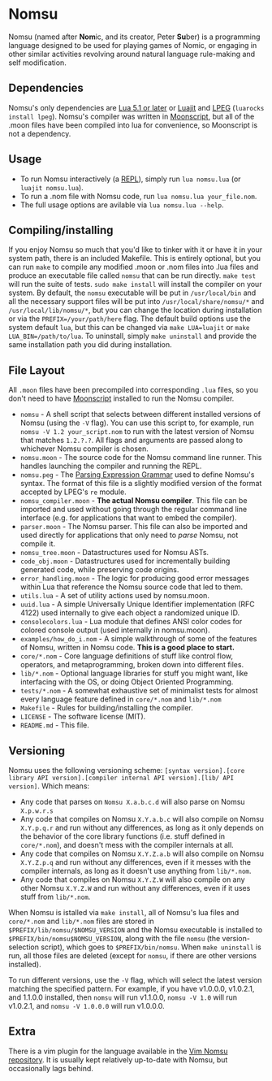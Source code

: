 # Nomsu

Nomsu (named after **Nom**ic, and its creator, Peter **Su**ber) is a programming language
designed to be used for playing games of Nomic, or engaging in other similar activities
revolving around natural language rule-making and self modification.

## Dependencies

Nomsu's only dependencies are [Lua 5.1 or later](https://www.lua.org/) or [Luajit](http://luajit.org/) and [LPEG](http://www.inf.puc-rio.br/~roberto/lpeg/) (`luarocks install lpeg`). Nomsu's compiler was written in [Moonscript](http://moonscript.org/), but all of the .moon files have been compiled into lua for convenience, so Moonscript is not a dependency.

## Usage

* To run Nomsu interactively (a [REPL](https://en.wikipedia.org/wiki/Read-eval-print_loop)), simply run `lua nomsu.lua` (or `luajit nomsu.lua`).
* To run a .nom file with Nomsu code, run `lua nomsu.lua your_file.nom`.
* The full usage options are avilable via `lua nomsu.lua --help`.

## Compiling/installing

If you enjoy Nomsu so much that you'd like to tinker with it or have it in your system path, there is an included Makefile. This is entirely optional, but you can run `make` to compile any modified .moon or .nom files into .lua files and produce an executable file called `nomsu` that can be run directly. `make test` will run the suite of tests. `sudo make install` will install the compiler on your system. By default, the `nomsu` executable will be put in `/usr/local/bin` and all the necessary support files will be put into `/usr/local/share/nomsu/*` and `/usr/local/lib/nomsu/*`, but you can change the location during installation or via the `PREFIX=/your/path/here` flag. The default build options use the system default `lua`, but this can be changed via `make LUA=luajit` or `make LUA_BIN=/path/to/lua`. To uninstall, simply `make uninstall` and provide the same installation path you did during installation.

## File Layout

All `.moon` files have been precompiled into corresponding `.lua` files, so you don't need to have [Moonscript](http://moonscript.org/) installed to run the Nomsu compiler.

* `nomsu` - A shell script that selects between different installed versions of Nomsu (using the `-V` flag). You can use this script to, for example, run `nomsu -V 1.2 your_script.nom` to run with the latest version of Nomsu that matches `1.2.?.?`. All flags and arguments are passed along to whichever Nomsu compiler is chosen.
* `nomsu.moon` - The source code for the Nomsu command line runner. This handles launching the compiler and running the REPL.
* `nomsu.peg` - The [Parsing Expression Grammar](https://en.wikipedia.org/wiki/Parsing_expression_grammar) used to define Nomsu's syntax. The format of this file is a slightly modified version of the format accepted by LPEG's `re` module.
* `nomsu_compiler.moon` - **The actual Nomsu compiler**. This file can be imported and used without going through the regular command line interface (e.g. for applications that want to embed the compiler).
* `parser.moon` - The Nomsu parser. This file can also be imported and used directly for applications that only need to *parse* Nomsu, not compile it.
* `nomsu_tree.moon` - Datastructures used for Nomsu ASTs.
* `code_obj.moon` - Datastructures used for incrementally building generated code, while preserving code origins.
* `error_handling.moon` - The logic for producing good error messages within Lua that reference the Nomsu source code that led to them.
* `utils.lua` - A set of utility actions used by nomsu.moon.
* `uuid.lua` - A simple Universally Unique Identifier implementation (RFC 4122) used internally to give each object a randomized unique ID.
* `consolecolors.lua` - Lua module that defines ANSI color codes for colored console output (used internally in nomsu.moon).
* `examples/how_do_i.nom` - A simple walkthrough of some of the features of Nomsu, written in Nomsu code. **This is a good place to start.**
* `core/*.nom` - Core language definitions of stuff like control flow, operators, and metaprogramming, broken down into different files.
* `lib/*.nom` - Optional language libraries for stuff you might want, like interfacing with the OS, or doing Object Oriented Programming.
* `tests/*.nom` - A somewhat exhaustive set of minimalist tests for almost every language feature defined in `core/*.nom` and `lib/*.nom`
* `Makefile` - Rules for building/installing the compiler.
* `LICENSE` - The software license (MIT).
* `README.md` - This file.

## Versioning

Nomsu uses the following versioning scheme: `[syntax version].[core library API version].[compiler internal API version].[lib/ API version]`. Which means:

* Any code that parses on `Nomsu X.a.b.c.d` will also parse on Nomsu `X.p.w.r.s`
* Any code that compiles on Nomsu `X.Y.a.b.c` will also compile on Nomsu `X.Y.p.q.r` and run without any differences, as long as it only depends on the behavior of the core library functions (i.e. stuff defined in `core/*.nom`), and doesn't mess with the compiler internals at all.
* Any code that compiles on Nomsu `X.Y.Z.a.b` will also compile on Nomsu `X.Y.Z.p.q` and run without any differences, even if it messes with the compiler internals, as long as it doesn't use anything from `lib/*.nom`.
* Any code that compiles on Nomsu `X.Y.Z.W` will also compile on any other Nomsu `X.Y.Z.W` and run without any differences, even if it uses stuff from `lib/*.nom`.

When Nomsu is istalled via `make install`, all of Nomsu's lua files and `core/*.nom` and `lib/*.nom` files are stored in `$PREFIX/lib/nomsu/$NOMSU_VERSION` and the Nomsu executable is installed to `$PREFIX/bin/nomsu$NOMSU_VERSION`, along with the file `nomsu` (the version-selection script), which goes to `$PREFIX/bin/nomsu`. When `make uninstall` is run, all those files are deleted (except for `nomsu`, if there are other versions installed).

To run different versions, use the `-V` flag, which will select the latest version matching the specified pattern. For example, if you have v1.0.0.0, v1.0.2.1, and 1.1.0.0 installed, then `nomsu` will run v1.1.0.0, `nomsu -V 1.0` will run v1.0.2.1, and `nomsu -V 1.0.0.0` will run v1.0.0.0.

## Extra

There is a vim plugin for the language available in the [Vim Nomsu repository](https://bitbucket.org/squidarms/vim-nomsu/src). It is usually kept relatively up-to-date with Nomsu, but occasionally lags behind.
